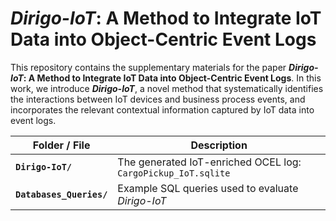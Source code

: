 # _Dirigo-IoT_: A Method to Integrate IoT Data into Object-Centric Event Logs

This repository contains the supplementary materials for the paper **_Dirigo-IoT_: A Method to Integrate IoT Data into Object-Centric Event Logs**. In this work, we introduce **_Dirigo-IoT_**, 
a novel method that systematically identifies the interactions between IoT devices and business process events, and incorporates the relevant contextual information captured by IoT data into event logs.

| Folder / File | Description |
|---------------|-------------|
| **`Dirigo-IoT/`** | The generated IoT-enriched OCEL log: `CargoPickup_IoT.sqlite` |
| **`Databases_Queries/`** | Example SQL queries used to evaluate _Dirigo-IoT_ |
